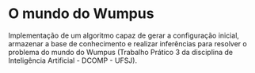 # O mundo do Wumpus
Implementação de um algoritmo capaz de gerar a configuração inicial, armazenar a base de conhecimento e realizar inferências para resolver o problema do mundo do Wumpus (Trabalho Prático 3 da disciplina de Inteligência Artificial - DCOMP - UFSJ).
